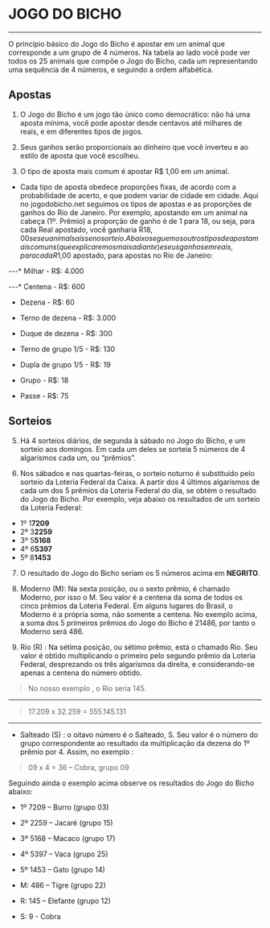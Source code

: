 # **JOGO DO BICHO** #

-----

O princípio básico do Jogo do Bicho é apostar em um animal que corresponde a um grupo de 4 números. Na tabela ao lado você pode ver todos os 25 animais que compõe o Jogo do Bicho, cada um representando uma sequência de 4 números, e seguindo a ordem alfabética. 

## **Apostas**

1. O Jogo do Bicho é um jogo tão único como democrático: não há uma aposta mínima, você pode apostar desde centavos até milhares de reais, e em diferentes tipos de jogos.

2. Seus ganhos serão proporcionais ao dinheiro que você inverteu e ao estilo de aposta que você escolheu.

3. O tipo de aposta mais comum é apostar R$ 1,00 em um animal.

- Cada tipo de aposta obedece proporções fixas, de acordo com a probabilidade de acerto, e que podem variar de cidade em cidade. Aqui no jogodobicho.net seguimos os tipos de apostas e as proporções de ganhos do Rio de Janeiro. Por exemplo, apostando em um animal na cabeça (1º. Prêmio) a proporção de ganho é de 1 para 18, ou seja, para cada Real apostado, você ganharia R$18,00 se seu animal saísse no sorteio. Abaixo seguem os outros tipos de aposta mais comuns (que explicaremos mais adiante ) e seus ganhos em reais, para cada R$1,00 apostado, para apostas no Rio de Janeiro: 

---* Milhar - R$: 4.000

---* Centena - R$: 600

* Dezena - R$: 60

* Terno de dezena - R$: 3.000

* Duque de dezena - R$: 300

* Terno de grupo 1/5 - R$: 130

* Dupla de grupo 1/5 - R$: 19

* Grupo - R$: 18

* Passe - R$: 75

## **Sorteios**

5. Há 4 sorteios diários, de segunda à sábado no Jogo do Bicho, e um sorteio aos domingos. Em cada um deles se sorteia 5 números de 4 algarismos cada um, ou “prêmios”.

6. Nos sábados e nas quartas-feiras, o sorteio noturno é substituído pelo sorteio da Loteria Federal da Caixa. A partir dos 4 últimos algarismos de cada um dos 5 prêmios da Loteria Federal do dia, se obtém o resultado do Jogo do Bicho. Por exemplo, veja abaixo os resultados de um sorteio da Loteria Federal: 


* 1º 1**7209**
* 2º 3**2259**
* 3º 5**5168**
* 4º 6**5397**
* 5º 8**1453**


7. O resultado do Jogo do Bicho seriam os 5 números acima em **NEGRITO**.

8. Moderno (M): Na sexta posição, ou o sexto prêmio, é chamado Moderno, por isso o M. Seu valor é a centena da soma de todos os cinco prêmios da Loteria Federal. Em alguns lugares do Brasil, o Moderno é a própria soma, não somente a centena. No exemplo acima, a soma dos 5 primeiros prêmios do Jogo do Bicho é 21486, por tanto o Moderno será 486.

9. Rio (R) : Na sétima posição, ou sétimo prêmio, está o chamado Rio. Seu valor é obtido multiplicando o primeiro pelo segundo prêmio da Loteria Federal, desprezando os três algarismos da direita, e considerando-se apenas a centena do número obtido.

> No nosso exemplo , o Rio seria 145.

---------

> 17.209 x 32.259 = 555.145.131 

---------

- Salteado (S) : o oitavo número é o Salteado, S. Seu valor é o número do grupo correspondente ao resultado da multiplicação da dezena do 1º prêmio por 4. Assim, no exemplo :

> 09 x 4 = 36 – Cobra, grupo 09

Seguindo ainda o exemplo acima observe os resultados do Jogo do Bicho abaixo:


- 1º 7209 – Burro (grupo 03)

- 2º 2259 – Jacaré (grupo 15)

- 3º 5168 – Macaco (grupo 17)

- 4º 5397 – Vaca (grupo 25)

- 5º 1453 – Gato (grupo 14)

- M: 486 – Tigre (grupo 22)

- R: 145 – Elefante (grupo 12)

- S: 9 - Cobra


